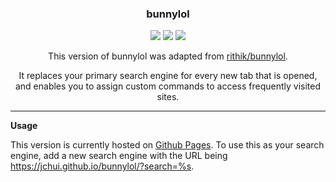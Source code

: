 <h3 align="center">bunnylol</h3>

<p align="center">
    <a href="https://github.com/jchui/bunnylol"><img src="https://img.shields.io/github/issues/jchui/bunnylol.svg"></a>
    <a href="https://github.com/jchui/bunnylol"><img src="https://img.shields.io/github/languages/code-size/jchui/bunnylol.svg"></a>
    <a href="https://github.com/jchui/bunnylol"><img src="https://img.shields.io/tokei/lines/github/jchui/bunnylol.svg"></a>
</p>

<p align="center">
    This version of bunnylol was adapted from <a href="https://github.com/rithik/bunnylol">rithik/bunnylol</a>.
</p>

<p align="center">
It replaces your primary search engine for every new tab that is opened, and enables you to assign custom commands to access frequently visited sites.
</p>

<hr />

**Usage**

This version is currently hosted on <a href="https://jchui.github.io/bunnylol/">Github Pages</a>. To use this as your search engine, add a new search engine with the URL being <a href="https://jchui.github.io/bunnylol/">https://jchui.github.io/bunnylol/?search=%s</a>.
